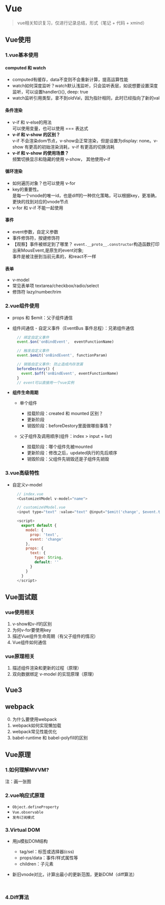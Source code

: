 # Vue

> vue相关知识复习，仅进行记录总结，形式（笔记 + 代码 + xmind）

## Vue使用

### 1.vue基本使用

#### computed 和 watch

+ computed有缓存，data不变则不会重新计算，提高运算性能
+ watch如何深度监听？watch默认浅监听，只会监听表层，如说想要设置深度监听，可以设置handler(){}, deep: true
+ watch监听引用类型，拿不到oldVal，因为指针相同，此时已经指向了新的val

#### 条件渲染

+ v-if 和 v-else的用法  
  可以使用变量，也可以使用 === 表达式
+ **v-if 和 v-show 的区别？**  
  v-if 不会渲染dom节点，v-show会正常渲染，但是设置为display: none。v-show 有更高的初始渲染消耗，v-if 有更高的切换消耗
+ **v-if 和 v-show 的使用场景？**  
  频繁切换显示和隐藏的使用 v-show， 其他使用v-if

#### 循环渲染

+ 如何遍历对象？也可以使用 v-for
+ key的重要性。  
  是每一个vnode的唯一id，也是diff的一种优化策略，可以根据key，更准确，更快的找到对应的vnode节点
+ v-for 和 v-if 不能一起使用

#### 事件

+ event参数，自定义参数
+ 事件修饰符，按键修饰符
+ 【观察】事件被绑定到了哪里？
  `event.__proto__.constructor`构造函数打印出来MousEvent,是原生的event对象;  
  事件是被注册到当前元素的，和react不一样

#### 表单

+ v-model
+ 常见表单项 textarea/checkbox/radio/select
+ 修饰符 lazy/number/trim

### 2.vue组件使用

+ props 和 $emit：父子组件通信
+ 组件间通信 - 自定义事件（EventBus 事件总程）：兄弟组件通信

  ```javascript
    // 绑定自定义事件
    event.$on('onBindEvent',  eventFunctionName)

    // 触发自定义事件
    event.$emit('onBindEvent', functionParam)

    // 销毁自定义事件: 防止造成内存泄漏
    beforeDestory() {
      event.$off('onBindEvent', eventFunctionName)
    }
    // event可以直接用一个vue实例
  ```

+ **组件生命周期**
  + 单个组件
    + 挂载阶段：created 和 mounted 区别？
    + 更新阶段
    + 销毁阶段：beforeDestory里面做哪些事情？

  + 父子组件及调用顺序(组件：index > input + list)
    + 挂载阶段：哪个组件先被mounted
    + 更新阶段：修改之后，updated执行的先后顺序
    + 销毁阶段：父组件先销毁还是子组件先销毁

### 3.vue高级特性

+ 自定义v-model

  ```javascript
    // index.vue
    <CustomizeVModel v-model="name">

    // customizeVModel.vue
    <input type="text" :value="text" @input="$emit('change', $event.target.value)">

    <script>
      export default {
        model: {
          prop: 'text',
          event: 'change'
        },
        props: {
          text: {
            type: String,
            default: ''
          }
        }
      }
    </script>

  ```

## Vue面试题

### vue使用相关

1. v-show和v-if的区别
2. 为何v-for要使用key
3. 描述Vue组件生命周期（有父子组件的情况）
4. Vue组件如何通信

### vue原理相关

1. 描述组件渲染和更新的过程（原理）
2. 双向数据绑定 v-model 的实现原理（原理）

## Vue3

## webpack

0. 为什么要使用webpack
1. webpack如何实现懒加载
2. webpack常见性能优化
3. babel-runtime 和 babel-polyfill的区别

## Vue原理

### 1.如何理解MVVM?

注：画一张图

### 2.vue响应式原理

+ `Object.defineProperty`
+ `Vue.observable`
+ `发布订阅模式`

### 3.Virtual DOM

+ 用js模拟DOM结构

  + tag/sel：标签或选择器(css)
  + props/data：事件/样式属性等
  + children：子元素

+ 新旧vnode对比，计算出最小的更新范围，更新DOM（diff算法）

```javascript
  
```

### 4.Diff算法
